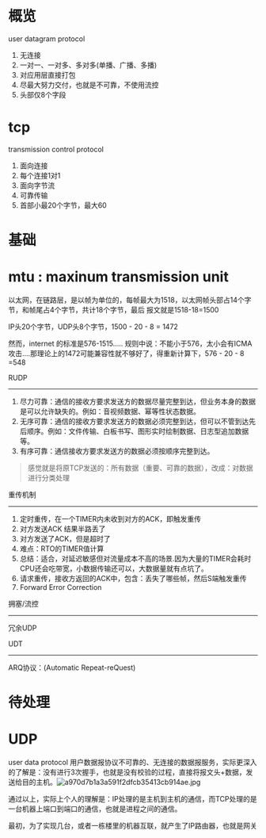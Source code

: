 # 概览

user datagram protocol

1. 无连接
2. 一对一、一对多、多对多(单播、广播、多播)
3. 对应用层直接打包
4. 尽最大努力交付，也就是不可靠，不使用流控
5. 头部仅8个字段

# tcp


transmission control protocol

1. 面向连接
2. 每个连接1对1
3. 面向字节流
4. 可靠传输
5. 首部小最20个字节，最大60

# 基础


# mtu : maxinum transmission unit


以太网，在链路层，是以帧为单位的，每帧最大为1518，以太网帧头部占14个字节，和帧尾占4个字节，共计18个字节，最后 报文就是1518-18=1500

IP头20个字节，UDP头8个字节，1500 - 20 - 8 = 1472

然而，internet 的标准是576-1515..... 规则中说：不能小于576，太小会有ICMA攻击....那理论上的1472可能兼容性就不够好了，得重新计算下，576 - 20 - 8 =548

RUDP

------------

1. 尽力可靠：通信的接收方要求发送方的数据尽量完整到达，但业务本身的数据是可以允许缺失的。例如：音视频数据、幂等性状态数据。
2. 无序可靠：通信的接收方要求发送方的数据必须完整到达，但可以不管到达先后顺序。例如：文件传输、白板书写、图形实时绘制数据、日志型追加数据等。
3. 有序可靠：通信接收方要求发送方的数据必须按顺序完整到达。

>感觉就是将原TCP发送的：所有数据（重要、可靠的数据），改成：对数据进行分类处理

重传机制

-----------

1. 定时重传，在一个TIMER内未收到对方的ACK，即触发重传
1. 对方发送ACK 结果半路丢了
2. 对方发送了ACK，但是超时了
3. 难点：RTO的TIMER值计算
4. 总结：适合，对延迟敏感但对流量成本不高的场景.因为大量的TIMER会耗时CPU还会吃带宽，小数据传输还可以，大数据量就有点坑了。
2. 请求重传，接收方返回的ACK中，包含：丢失了哪些帧，然后S端触发重传
3. Forward Error Correction

拥塞/流控

--------

冗余UDP

UDT

-----------

ARQ协议：(Automatic Repeat-reQuest)


# 待处理


# UDP

user data protocol 用户数据报协议不可靠的、无连接的数据报服务，实际更深入的了解是：没有进行3次握手，也就是没有校验的过程，直接将报文头\+数据，发送给目的主机。![a970d7b1a3a591f2dfcb35413cb914ae.jpg](image/a970d7b1a3a591f2dfcb35413cb914ae.jpg)

通过以上，实际上个人的理解是：IP处理的是主机到主机的通信，而TCP处理的是一台机器上端口到端口的通信，也就是进程之间的通信。

最初，为了实现几台，或者一栋楼里的机器互联，就产生了IP路由器，也就是网关

